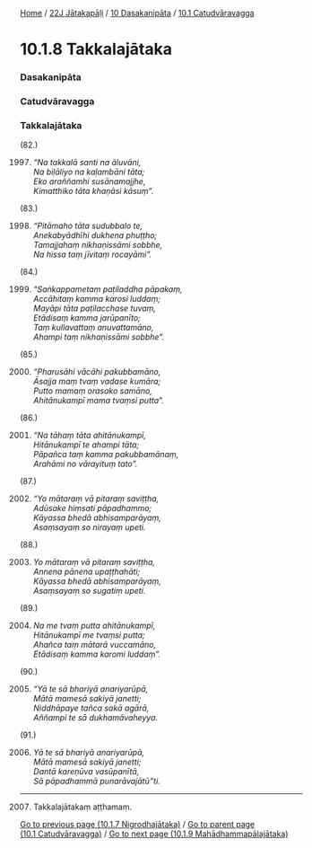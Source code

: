 
[Home](/) / [22J Jātakapāḷi](../../../22J.md) / [10 Dasakanipāta](../../10.md) / [10.1 Catudvāravagga](../10.1.md)

# 10.1.8 Takkalajātaka

### Dasakanipāta

### Catudvāravagga

### Takkalajātaka

(82.)

1997. _“Na takkalā santi na āluvāni,_  
_Na biḷāliyo na kaḷambāni tāta;_  
_Eko araññamhi susānamajjhe,_  
_Kimatthiko tāta khaṇāsi kāsuṃ”._  


(83.)

1998. _“Pitāmaho tāta sudubbalo te,_  
_Anekabyādhīhi dukhena phuṭṭho;_  
_Tamajjahaṃ nikhaṇissāmi sobbhe,_  
_Na hissa taṃ jīvitaṃ rocayāmi”._  


(84.)

1999. _“Saṅkappametaṃ paṭiladdha pāpakaṃ,_  
_Accāhitaṃ kamma karosi luddaṃ;_  
_Mayāpi tāta paṭilacchase tuvaṃ,_  
_Etādisaṃ kamma jarūpanīto;_  
_Taṃ kullavattaṃ anuvattamāno,_  
_Ahampi taṃ nikhaṇissāmi sobbhe”._  


(85.)

2000. _“Pharusāhi vācāhi pakubbamāno,_  
_Āsajja maṃ tvaṃ vadase kumāra;_  
_Putto mamaṃ orasako samāno,_  
_Ahitānukampī mama tvaṃsi putta”._  


(86.)

2001. _“Na tāhaṃ tāta ahitānukampī,_  
_Hitānukampī te ahampi tāta;_  
_Pāpañca taṃ kamma pakubbamānaṃ,_  
_Arahāmi no vārayituṃ tato”._  


(87.)

2002. _“Yo mātaraṃ vā pitaraṃ saviṭṭha,_  
_Adūsake hiṃsati pāpadhammo;_  
_Kāyassa bhedā abhisamparāyaṃ,_  
_Asaṃsayaṃ so nirayaṃ upeti._  


(88.)

2003. _Yo mātaraṃ vā pitaraṃ saviṭṭha,_  
_Annena pānena upaṭṭhahāti;_  
_Kāyassa bhedā abhisamparāyaṃ,_  
_Asaṃsayaṃ so sugatiṃ upeti._  


(89.)

2004. _Na me tvaṃ putta ahitānukampī,_  
_Hitānukampī me tvaṃsi putta;_  
_Ahañca taṃ mātarā vuccamāno,_  
_Etādisaṃ kamma karomi luddaṃ”._  


(90.)

2005. _“Yā te sā bhariyā anariyarūpā,_  
_Mātā mamesā sakiyā janetti;_  
_Niddhāpaye tañca sakā agārā,_  
_Aññampi te sā dukhamāvaheyya._  


(91.)

2006. _Yā te sā bhariyā anariyarūpā,_  
_Mātā mamesā sakiyā janetti;_  
_Dantā kareṇūva vasūpanītā,_  
_Sā pāpadhammā punarāvajātū”ti._  


---

2007. Takkalajātakaṃ aṭṭhamaṃ.



[Go to previous page (10.1.7 Nigrodhajātaka)](10.1.7.md) / [Go to parent page (10.1 Catudvāravagga)](../10.1.md) / [Go to next page (10.1.9 Mahādhammapālajātaka)](10.1.9.md)


